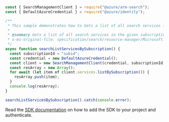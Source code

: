 ```javascript
const { SearchManagementClient } = require("@azure/arm-search");
const { DefaultAzureCredential } = require("@azure/identity");

/**
 * This sample demonstrates how to Gets a list of all search services in the given subscription.
 *
 * @summary Gets a list of all search services in the given subscription.
 * x-ms-original-file: specification/search/resource-manager/Microsoft.Search/stable/2020-08-01/examples/SearchListServicesBySubscription.json
 */
async function searchListServicesBySubscription() {
  const subscriptionId = "subid";
  const credential = new DefaultAzureCredential();
  const client = new SearchManagementClient(credential, subscriptionId);
  const resArray = new Array();
  for await (let item of client.services.listBySubscription()) {
    resArray.push(item);
  }
  console.log(resArray);
}

searchListServicesBySubscription().catch(console.error);
```

Read the [SDK documentation](https://github.com/Azure/azure-sdk-for-js/blob/%40azure%2Farm-search_3.0.1/sdk/search/arm-search/README.md) on how to add the SDK to your project and authenticate.
